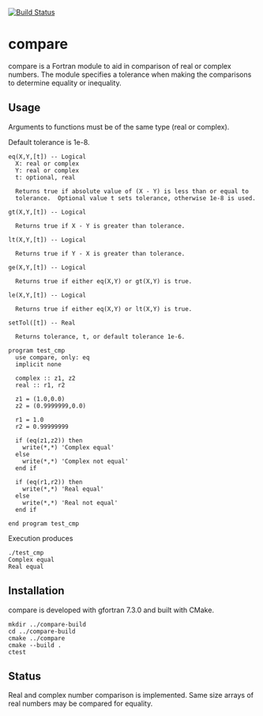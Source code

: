 [![Build Status](https://travis-ci.com/tcanich/compare.svg?branch=master)](https://travis-ci.com/tcanich/compare)

# compare

compare is a Fortran module to aid in comparison of real or complex
numbers.  The module specifies a tolerance when making the comparisons to
determine equality or inequality.  


## Usage

Arguments to functions must be of the same type (real or complex).

Default tolerance is 1e-8.

```
eq(X,Y,[t]) -- Logical 
  X: real or complex
  Y: real or complex
  t: optional, real

  Returns true if absolute value of (X - Y) is less than or equal to
  tolerance.  Optional value t sets tolerance, otherwise 1e-8 is used.

gt(X,Y,[t]) -- Logical 

  Returns true if X - Y is greater than tolerance.

lt(X,Y,[t]) -- Logical 

  Returns true if Y - X is greater than tolerance.

ge(X,Y,[t]) -- Logical 

  Returns true if either eq(X,Y) or gt(X,Y) is true.

le(X,Y,[t]) -- Logical 

  Returns true if either eq(X,Y) or lt(X,Y) is true.

setTol([t]) -- Real

  Returns tolerance, t, or default tolerance 1e-6.

```


```
program test_cmp
  use compare, only: eq
  implicit none

  complex :: z1, z2
  real :: r1, r2

  z1 = (1.0,0.0)
  z2 = (0.9999999,0.0)

  r1 = 1.0
  r2 = 0.99999999

  if (eq(z1,z2)) then
    write(*,*) 'Complex equal'
  else
    write(*,*) 'Complex not equal'
  end if

  if (eq(r1,r2)) then
    write(*,*) 'Real equal'
  else
    write(*,*) 'Real not equal'
  end if

end program test_cmp
```

Execution produces

```
./test_cmp
Complex equal
Real equal
```

## Installation

compare is developed with gfortran 7.3.0 and built with CMake.  

```
mkdir ../compare-build
cd ../compare-build
cmake ../compare
cmake --build .
ctest
```

## Status

Real and complex number comparison is implemented.  Same size arrays of
real numbers may be compared for equality.
